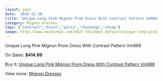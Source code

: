 ```yaml
---
layout: post
date: '2016-11-20'
title: "Unique Long Pink Mignon Prom Dress With Contrast Pattern Vm986"
category: Mignon Dresses
tags: ["contrast","dress","party","charming","cheap"]
image: http://www.neoformal.com/6627-thickbox_default/unique-long-pink-mignon-prom-dress-with-contrast-pattern-vm986.jpg
---
```

Unique Long Pink Mignon Prom Dress With Contrast Pattern Vm986

On Sales: **$414.99**
<a href="https://www.neoformal.com/en/mignon-dresses/2401-unique-long-pink-mignon-prom-dress-with-contrast-pattern-vm986.html"><amp-img layout="responsive" width="600" height="600" src="//www.neoformal.com/6627-thickbox_default/unique-long-pink-mignon-prom-dress-with-contrast-pattern-vm986.jpg" alt="Unique Long Pink Mignon Prom Dress With Contrast Pattern Vm986 0" /></a>
<a href="https://www.neoformal.com/en/mignon-dresses/2401-unique-long-pink-mignon-prom-dress-with-contrast-pattern-vm986.html"><amp-img layout="responsive" width="600" height="600" src="//www.neoformal.com/6628-thickbox_default/unique-long-pink-mignon-prom-dress-with-contrast-pattern-vm986.jpg" alt="Unique Long Pink Mignon Prom Dress With Contrast Pattern Vm986 1" /></a>
<a href="https://www.neoformal.com/en/mignon-dresses/2401-unique-long-pink-mignon-prom-dress-with-contrast-pattern-vm986.html"><amp-img layout="responsive" width="600" height="600" src="//www.neoformal.com/6629-thickbox_default/unique-long-pink-mignon-prom-dress-with-contrast-pattern-vm986.jpg" alt="Unique Long Pink Mignon Prom Dress With Contrast Pattern Vm986 2" /></a>

Buy it: [Unique Long Pink Mignon Prom Dress With Contrast Pattern Vm986](https://www.neoformal.com/en/mignon-dresses/2401-unique-long-pink-mignon-prom-dress-with-contrast-pattern-vm986.html "Unique Long Pink Mignon Prom Dress With Contrast Pattern Vm986")

View more: [Mignon Dresses](https://www.neoformal.com/en/21-mignon-dresses "Mignon Dresses")